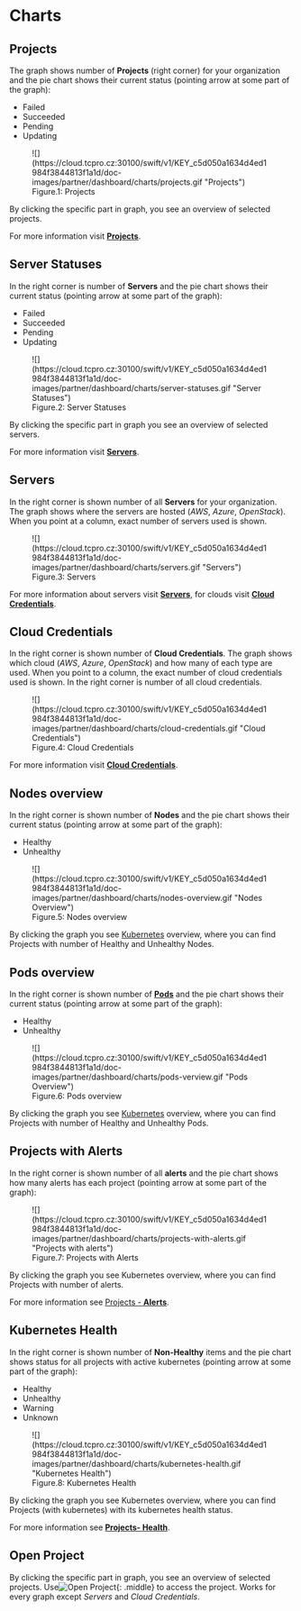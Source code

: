 # **Charts**

## **Projects**

The graph shows number of **Projects** (right corner) for your organization and the pie chart shows their current status (pointing arrow at some part of the graph):

* Failed
* Succeeded
* Pending
* Updating

<figure markdown>
  ![](https://cloud.tcpro.cz:30100/swift/v1/KEY_c5d050a1634d4ed1984f3844813f1a1d/doc-images/partner/dashboard/charts/projects.gif "Projects")
  <figcaption>Figure.1: Projects</figcaption>
</figure>

By clicking the specific part in graph, you see an overview of selected projects.

For more information visit [**Projects**](../../projects).

## **Server Statuses**

In the right corner is number of **Servers** and the pie chart shows their current status (pointing arrow at some part of the graph):

* Failed
* Succeeded
* Pending
* Updating

<figure markdown>
  ![](https://cloud.tcpro.cz:30100/swift/v1/KEY_c5d050a1634d4ed1984f3844813f1a1d/doc-images/partner/dashboard/charts/server-statuses.gif "Server Statuses")
  <figcaption>Figure.2: Server Statuses</figcaption>
</figure>

By clicking the specific part in graph you see an overview of selected servers.

For more information visit [**Servers**](../../servers).

## **Servers**

In the right corner is shown number of all **Servers** for your organization. The graph shows where the servers are hosted (*AWS*, *Azure*, *OpenStack*). When you point at a column, exact number of servers used is shown.

<figure markdown>
  ![](https://cloud.tcpro.cz:30100/swift/v1/KEY_c5d050a1634d4ed1984f3844813f1a1d/doc-images/partner/dashboard/charts/servers.gif "Servers")
  <figcaption>Figure.3: Servers</figcaption>
</figure>

For more information about servers visit [**Servers**](../../servers), for clouds visit [**Cloud Credentials**](../../cloud-credentials).

## **Cloud Credentials**

In the right corner is shown number of **Cloud Credentials**. The graph shows which cloud (*AWS*, *Azure*, *OpenStack*) and how many of each type are used. When you point to a column, the exact number of cloud credentials used is shown. In the right corner is number of all cloud credentials.

<figure markdown>
  ![](https://cloud.tcpro.cz:30100/swift/v1/KEY_c5d050a1634d4ed1984f3844813f1a1d/doc-images/partner/dashboard/charts/cloud-credentials.gif "Cloud Credentials")
  <figcaption>Figure.4: Cloud Credentials</figcaption>
</figure>

For more information visit [**Cloud Credentials**](../../cloud-credentials).

## **Nodes overview**

In the right corner is shown number of **Nodes** and the pie chart shows their current status (pointing arrow at some part of the graph):

* Healthy
* Unhealthy

<figure markdown>
  ![](https://cloud.tcpro.cz:30100/swift/v1/KEY_c5d050a1634d4ed1984f3844813f1a1d/doc-images/partner/dashboard/charts/nodes-overview.gif "Nodes Overview")
  <figcaption>Figure.5: Nodes overview</figcaption>
</figure>

By clicking the graph you see [Kubernetes](../../projects/kubernetes) overview, where you can find Projects with number of Healthy and Unhealthy Nodes.


## **Pods overview**

In the right corner is shown number of [**Pods**](../../projects/kubernetes#pods) and the pie chart shows their current status (pointing arrow at some part of the graph):

* Healthy
* Unhealthy

<figure markdown>
  ![](https://cloud.tcpro.cz:30100/swift/v1/KEY_c5d050a1634d4ed1984f3844813f1a1d/doc-images/partner/dashboard/charts/pods-verview.gif "Pods Overview")
  <figcaption>Figure.6: Pods overview</figcaption>
</figure>

By clicking the graph you see [Kubernetes](./../projects/kubernetes) overview, where you can find Projects with number of Healthy and Unhealthy Pods.

## **Projects with Alerts**

In the right corner is shown number of all **alerts** and the pie chart shows how many alerts has each project (pointing arrow at some part of the graph):

<figure markdown>
  ![](https://cloud.tcpro.cz:30100/swift/v1/KEY_c5d050a1634d4ed1984f3844813f1a1d/doc-images/partner/dashboard/charts/projects-with-alerts.gif "Projects with alerts")
  <figcaption>Figure.7: Projects with Alerts</figcaption>
</figure>

By clicking the graph you see Kubernetes overview, where you can find Projects with number of alerts.

For more information see [Projects - **Alerts**](../../projects/project-details#alerts).

## **Kubernetes Health**

In the right corner is shown number of **Non-Healthy** items  and the pie chart shows status for all projects with active kubernetes (pointing arrow at some part of the graph):

* Healthy
* Unhealthy
* Warning
* Unknown

<figure markdown>
  ![](https://cloud.tcpro.cz:30100/swift/v1/KEY_c5d050a1634d4ed1984f3844813f1a1d/doc-images/partner/dashboard/charts/kubernetes-health.gif "Kubernetes Health")
  <figcaption>Figure.8: Kubernetes Health</figcaption>
</figure>

By clicking the graph you see Kubernetes overview, where you can find Projects (with kubernetes) with its kubernetes health status.

For more information see [**Projects- Health**](../../projects/#health).

##  **Open Project**

By clicking the specific part in graph, you see an overview of selected projects. Use![](https://cloud.tcpro.cz:30100/swift/v1/KEY_c5d050a1634d4ed1984f3844813f1a1d/doc-images/partner/dashboard/charts/open-project.png "Open Project"){: .middle} to access the project. Works for every graph except *Servers* and *Cloud Credentials*.
